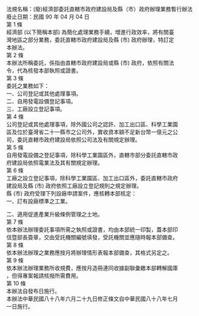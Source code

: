 法規名稱：(廢)經濟部委託直轄市政府建設局及縣（市）政府辦理業務暫行辦法  
廢止日期：民國 90 年 04 月 04 日  
第 1 條  
經濟部 (以下簡稱本部) 為簡化處理業務手續，增進行政效率，將有關臺  
灣地區之部分業務，委託直轄市政府建設局及縣 (市) 政府辦理，特訂定  
本辦法。  
第 2 條  
本辦法所稱委託，係指由直轄市政府建設局或縣 (市) 政府，依照有關法  
令，代為核發本部執照或證書。  
第 3 條  
委託之業務如下：  
一、公司登記或其他處理事項。  
二、自用發電設備登記事項。  
三、工廠設立登記事項。  
第 4 條  
公司登記或其他處理事項，除外國公司之認許、加工出口區、科學工業園  
區及位於臺灣省二十一縣市之公司外，實收資本額不足新台幣一億元之公  
司，委託直轄市政府建設局依照公司法及有關規定辦理。  
第 5 條  
自用發電設備之登記事項，除科學工業園區外，直轄市部分委託直轄市政  
府建設局依照電業法及其有關規定辦理。  
第 6 條  
工廠之設立登記事項，除科學工業園區、加工出口區外，委託直轄市政府  
建設局及縣 (市) 政府依照工廠設立登記規則之規定辦理。  
縣 (市) 政府受理下列設廠申請案件，應核轉本部核定：  
一、訂有設廠標準之工業。  


二、適用促進產業升級條例管理之土地。  
第 7 條  
依本辦法辦理委託事項所需之執照或證書，均由本部統一印製，蓋本部印  
信暨部長簽章，交由受託機關編號填發，受託機關並應隨時報本部備查。  
第 8 條  
依本辦法辦理之業務應按月將辦理情形表報本部備查，其格式另定之。  
第 9 條  
依本辦法辦理業務所收規費，應按月造冊連同收據副聯彙繳本部轉解國庫  
，但得專案報請核撥所需費用。  
第 10 條  
本辦法自發布日施行。  
本辦法中華民國八十八年六月二十九日修正條文自中華民國八十八年七月  
一日施行。  


